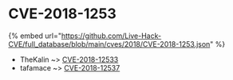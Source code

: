 # CVE-2018-1253
{% embed url="https://github.com/Live-Hack-CVE/full_database/blob/main/cves/2018/CVE-2018-1253.json" %}

* TheKalin ~> [CVE-2018-12533](https://www.alice-snow.ru/2018/database/cve-2018-1253/cve-2018-12533-thekalin)
* tafamace ~> [CVE-2018-12537](https://www.alice-snow.ru/2018/database/cve-2018-1253/cve-2018-12537-tafamace)